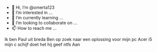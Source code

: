- 👋 Hi, I’m @omerta123
- 👀 I’m interested in ...
- 🌱 I’m currently learning ...
- 💞️ I’m looking to collaborate on ...
- 📫 How to reach me ...

<!---
omerta123/omerta123 is a ✨ special ✨ repository because its `README.md` (this file) appears on your GitHub profile.
You can click the Preview link to take a look at your changes.
--->
Ik ben Paul uit breda
Ben op zoek naar een oplossing voor mijn pc
Acer i5 mijn c schijf doet het hij geef ntfs
Aan


